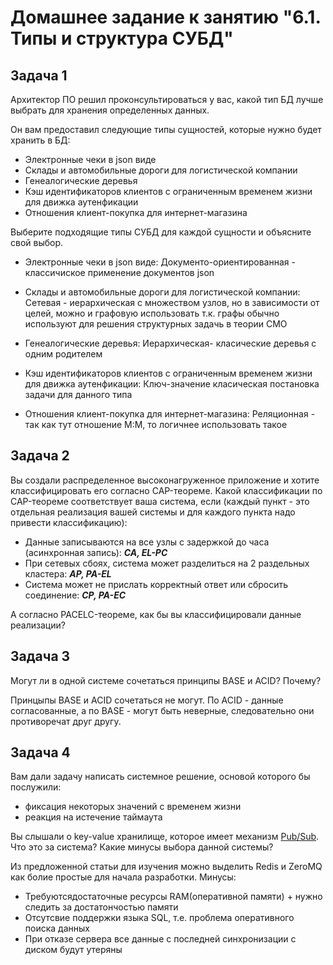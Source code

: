 # Домашнее задание к занятию "6.1. Типы и структура СУБД"

## Задача 1

Архитектор ПО решил проконсультироваться у вас, какой тип БД 
лучше выбрать для хранения определенных данных.

Он вам предоставил следующие типы сущностей, которые нужно будет хранить в БД:

- Электронные чеки в json виде
- Склады и автомобильные дороги для логистической компании
- Генеалогические деревья
- Кэш идентификаторов клиентов с ограниченным временем жизни для движка аутенфикации
- Отношения клиент-покупка для интернет-магазина

Выберите подходящие типы СУБД для каждой сущности и объясните свой выбор.


- Электронные чеки в json виде:
    Документо-ориентированная - классичиское применение документов json

- Склады и автомобильные дороги для логистической компании:
    Сетевая - иерархическая с множеством узлов, но в зависимости от целей, можно и графовую использовать т.к. графы обычно используют для решения структурных задачь в теории СМО

- Генеалогические деревья:
    Иерархическая- класические деревья с одним родителем

- Кэш идентификаторов клиентов с ограниченным временем жизни для движка аутенфикации:
    Ключ-значение класическая постановка задачи для данного типа

- Отношения клиент-покупка для интернет-магазина:
    Реляционная - так как тут отношение М:М, то логичнее использовать такое



## Задача 2

Вы создали распределенное высоконагруженное приложение и хотите классифицировать его согласно 
CAP-теореме. Какой классификации по CAP-теореме соответствует ваша система, если 
(каждый пункт - это отдельная реализация вашей системы и для каждого пункта надо привести классификацию):

- Данные записываются на все узлы с задержкой до часа (асинхронная запись): **_CA, EL-PC_**
- При сетевых сбоях, система может разделиться на 2 раздельных кластера: **_AP, PA-EL_**
- Система может не прислать корректный ответ или сбросить соединение: **_CP, PA-EC_**

А согласно PACELC-теореме, как бы вы классифицировали данные реализации?

## Задача 3

Могут ли в одной системе сочетаться принципы BASE и ACID? Почему?

Принцыпы BASE и ACID сочетаться не могут. По ACID - данные согласованные, а по BASE - могут быть неверные, следовательно они противоречат друг другу.

## Задача 4

Вам дали задачу написать системное решение, основой которого бы послужили:

- фиксация некоторых значений с временем жизни
- реакция на истечение таймаута

Вы слышали о key-value хранилище, которое имеет механизм [Pub/Sub](https://habr.com/ru/post/278237/). 
Что это за система? Какие минусы выбора данной системы?

Из предложенной статьи для изучения можно выделить Redis и ZeroMQ как болие простые для начала разработки.
Минусы:
- Требуютсядостаточные ресурсы RAM(оперативной памяти) + нужно следить за достатончостью памяти 
- Отсутсвие поддержки  языка SQL, т.е. проблема оперативного поиска данных  
- При отказе сервера все данные с последней синхронизации с диском будут утеряны
        
